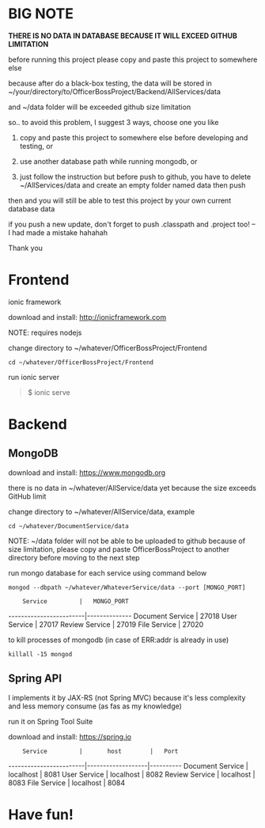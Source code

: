 # BIG NOTE

**THERE IS NO DATA IN DATABASE BECAUSE IT WILL EXCEED GITHUB LIMITATION**

before running this project please copy and paste this project to somewhere else

because after do a black-box testing, the data will be stored in ~/your/directory/to/OfficerBossProject/Backend/AllServices/data

and ~/data folder will be exceeded github size limitation

so.. to avoid this problem, I suggest 3 ways, choose one you like 

1. copy and paste this project to somewhere else before developing and testing, or

2. use another database path while running mongodb, or

3. just follow the instruction but before push to github, you have to delete ~/AllServices/data and create an empty folder named data then push

then and you will still be able to test this project by your own current database data

if you push a new update, don't forget to push .classpath and .project too! – I had made a mistake hahahah

Thank you

# Frontend

ionic framework

download and install: http://ionicframework.com

NOTE: requires nodejs

change directory to ~/whatever/OfficerBossProject/Frontend

```
cd ~/whatever/OfficerBossProject/Frontend
```

run ionic server

> $ ionic serve 

# Backend
## MongoDB

download and install: https://www.mongodb.org

there is no data in ~/whatever/AllService/data yet because the size exceeds GitHub limit

change directory to ~/whatever/AllService/data, example

```
cd ~/whatever/DocumentService/data
```

NOTE: ~/data folder will not be able to be uploaded to github because of size limitation, please copy and paste OfficerBossProject to another directory before moving to the next step

run mongo database for each service using command below

```
mongod --dbpath ~/whatever/WhateverService/data --port [MONGO_PORT]
```

		Service			|	MONGO_PORT
------------------------|--------------
Document Service		|	27018
User Service			|	27017
Review Service			|	27019
File Service 			|	27020

to kill processes of mongodb (in case of ERR:addr is already in use)

```
killall -15 mongod
```


## Spring API

I implements it by JAX-RS (not Spring MVC)
because it's less complexity and less memory consume (as fas as my knowledge)

run it on Spring Tool Suite

download and install: https://spring.io

		Service			|		host		|	Port
------------------------|-------------------|----------
Document Service		|	  localhost		| 	8081
User Service			|	  localhost		| 	8082
Review Service			|	  localhost		| 	8083
File Service 			|	  localhost		|	8084

# Have fun!